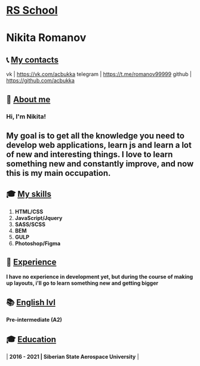 # [RS School](https://rs.school/)

# Nikita Romanov

## 📞 [My contacts](#Contacts)


vk       | https://vk.com/acbukka
telegram | https://t.me/romanov99999
github   | https://github.com/acbukka


## 📝 [About me](#About)

### Hi, I'm Nikita!

## My goal is to get all the knowledge you need to develop web applications, learn js and learn a lot of new and interesting things. I love to learn something new and constantly improve, and now this is my main occupation.

## 🎓 [My skills](#Skills)

  1. **HTML/CSS**
  2. **JavaScript/Jquery**
  3. **SASS/SCSS**
  4. **BEM**
  5. **GULP**
  6. **Photoshop/Figma**

## 👷 [Experience](#Experience)

**I have no experience in development yet, but during the course of making up layouts, i'll go to learn something new and getting bigger**


## 📚 [English lvl](#English)


**Pre-intermediate (A2)**


## 🎓 [Education](#Education)


| **2016 - 2021 | Siberian State Aerospace University** |




